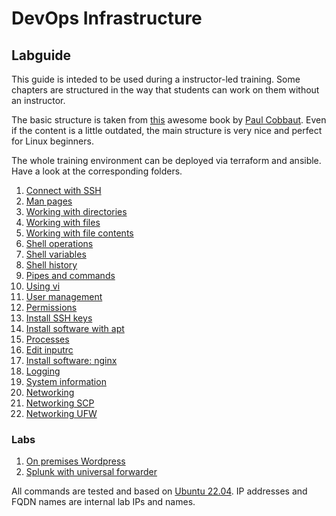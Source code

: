 # DevOps Infrastructure 
## Labguide

This guide is inteded to be used during a instructor-led training. Some chapters are structured in the way that students can work on them without an instructor.

The basic structure is taken from [this](http://linux-training.be/linuxfun.pdf) awesome book by [Paul Cobbaut](http://www.linkedin.com/in/cobbaut). Even if the content is a little outdated, the main structure is very nice and perfect for Linux beginners.

The whole training environment can be deployed via terraform and ansible. Have a look at the corresponding folders.


1) [Connect with SSH](doc/Labguide/connect-ssh.md)
2) [Man pages](doc/Labguide/man-pages.md)
3) [Working with directories](doc/Labguide/working-with-dirs.md)
4) [Working with files](doc/Labguide/working-with-files.md)
5) [Working with file contents](doc/Labguide/working-with-file-contents.md)
6) [Shell operations](doc/Labguide/shell-operations.md)
7) [Shell variables](doc/Labguide/shell-variables.md)
8) [Shell history](doc/Labguide/shell-history.md)
9) [Pipes and commands](doc/Labguide/pipes-and-commands.md)
10) [Using vi](doc/Labguide/using-vi.md)
11) [User management](doc/Labguide/user-management.md)
12) [Permissions](doc/Labguide/permissions.md)
13) [Install SSH keys](doc/Labguide/install-ssh-key.md)
14) [Install software with apt](doc/Labguide/install-software-apt.md)
15) [Processes](doc/Labguide/processes.md)
16) [Edit inputrc](doc/Labguide/inputrc.md)
17) [Install software: nginx](doc/Labguide/install-software-nginx.md)
18) [Logging](doc/Labguide/logging.md)
19) [System information](doc/Labguide/system-information.md)
20) [Networking](doc/Labguide/networking.md)
21) [Networking SCP](doc/Labguide/networking-scp.md)
22) [Networking UFW](doc/Labguide/networking-ufw.md)

### Labs
1) [On premises Wordpress](doc/Labguide/lab1.md)
2) [Splunk with universal forwarder](doc/Labguide/lab2.md)

All commands are tested and based on [Ubuntu 22.04](https://ubuntu.com/). IP addresses and FQDN names are internal lab IPs and names.